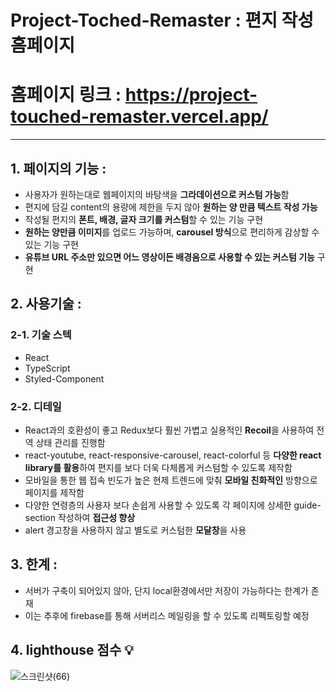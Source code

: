 # Project-Toched-Remaster : 편지 작성 홈페이지

# 홈페이지 링크 : https://project-touched-remaster.vercel.app/

---------------------------------------------------

## 1. 페이지의 기능 :

- 사용자가 원하는대로 웹페이지의 바탕색을 **그라데이션으로 커스텀 가능**함
- 편지에 담길 content의 용량에 제한을 두지 않아 **원하는 양 만큼 텍스트 작성 가능**
- 작성될 편지의 **폰트, 배경, 글자 크기를 커스텀**할 수 있는 기능 구현
- **원하는 양만큼 이미지**를 업로드 가능하며, **carousel 방식**으로 편리하게 감상할 수 있는 기능 구현
- **유튜브 URL 주소만 있으면 어느 영상이든 배경음으로 사용할 수 있는 커스텀 기능** 구현

## 2. 사용기술 :

### 2-1. 기술 스텍
- React
- TypeScript
- Styled-Component

### 2-2. 디테일
- React과의 호환성이 좋고 Redux보다 훨씬 가볍고 실용적인 **Recoil**을 사용하여 전역 상태 관리를 진행함
- react-youtube, react-responsive-carousel, react-colorful 등 **다양한 react library를 활용**하여 편지를 보다 더욱 다체롭게 커스텀할 수 있도록 제작함
- 모바일을 통한 웹 접속 빈도가 높은 현제 트렌드에 맞춰 **모바일 친화적인** 방향으로 페이지를 제작함
- 다양한 연령층의 사용자 보다 손쉽게 사용할 수 있도록 각 페이지에 상세한 guide-section 작성하여 **접근성 향상**
- alert 경고창을 사용하지 않고 별도로 커스텀한 **모달창**을 사용

## 3. 한계 :
- 서버가 구축이 되어있지 않아, 단지 local환경에서만 저장이 가능하다는 한계가 존재
- 이는 추후에 firebase를 통해 서버리스 메일링을 할 수 있도록 리펙토링할 예정

## 4. lighthouse 점수 💡
![스크린샷(66)](https://github.com/Seunggyu-Jung/project_touched_remaster/assets/106158869/8037ccfd-ed2f-4bba-b025-17c46c7aaa65)

